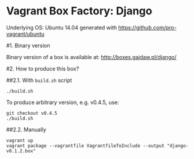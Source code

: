 Vagrant Box Factory: Django
===========================

Underlying OS: Ubuntu 14.04 generated with https://github.com/pro-vagrant/ubuntu

#1. Binary version

Binary version of a box is available at:
http://boxes.gajdaw.pl/django/

#2. How to produce this box?

##2.1. With `build.sh` script

    ./build.sh

To produce arbitrary version, e.g. v0.4.5, use:

    git checkout v0.4.5
    ./build.sh

##2.2. Manually

    vagrant up
    vagrant package --vagrantfile VagrantfileToInclude --output "django-v0.1.2.box"
